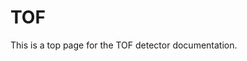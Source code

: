 <!-- doxy
\page refDetectorsTOF TOF
/doxy -->

# TOF

This is a top page for the TOF detector documentation.

<!-- doxy
* \subpage refDetectorsTOFtestWorkflow
/doxy -->